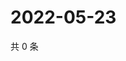# 2022-05-23

共 0 条

<!-- BEGIN WEIBO -->
<!-- 最后更新时间 Mon May 23 2022 05:11:55 GMT+0800 (China Standard Time) -->

<!-- END WEIBO -->
